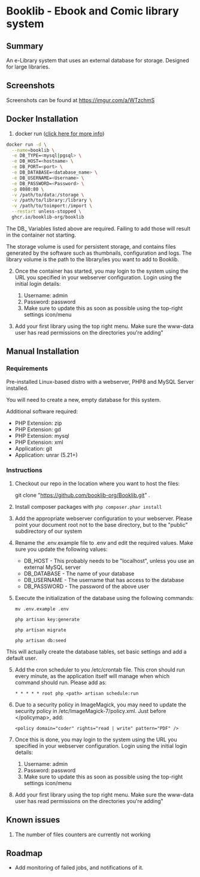 # Booklib - Ebook and Comic library system

## Summary
An e-Library system that uses an external database for storage. Designed for large libraries.

## Screenshots
Screenshots can be found at https://imgur.com/a/WTzchmS

## Docker Installation

1. docker run ([click here for more info](https://docs.docker.com/engine/reference/commandline/cli/))

```bash
docker run -d \
  --name=booklib \
  -e DB_TYPE=<mysql|pgsql> \
  -e DB_HOST=<hostname> \
  -e DB_PORT=<port> \
  -e DB_DATABASE=<database_name> \
  -e DB_USERNAME=<Username> \
  -e DB_PASSWORD=<Password> \
  -p 8080:80 \
  -v /path/to/data:/storage \
  -v /path/to/library:/library \
  -v /path/to/toimport:/import \
  --restart unless-stopped \
  ghcr.io/booklib-org/booklib
```
The DB_ Variables listed above are required. Failing to add those will result in the container not starting.
    
The storage volume is used for persistent storage, and contains files generated by the software such as thumbnails, configuration and logs. The library volume is the path to the library/ies you want to add to Booklib.

2. Once the container has started, you may login to the system using the URL you specified in your webserver configuration. Login using the initial login details:
    1. Username: admin
    2. Password: password
    3. Make sure to update this as soon as possible using the top-right settings icon/menu
    
3. Add your first library using the top right menu. Make sure the www-data user has read permissions on the directories you're adding"

## Manual Installation

### Requirements
Pre-installed Linux-based distro with a webserver, PHP8 and MySQL Server installed.

You will need to create a new, empty database for this system.

Additional software required:
- PHP Extension: zip
- PHP Extension: gd
- PHP Extension: mysql 
- PHP Extension: xml
- Application: git
- Application: unrar (5.21+)

### Instructions

1. Checkout our repo in the location where you want to host the files:

   git clone "https://github.com/booklib-org/Booklib.git" .
   
2. Install composer packages with `php composer.phar install`
3. Add the appropriate webserver configuration to your webserver. Please point your document root not to the base directory, but to the "public" subdirectory of our system 
4. Rename the .env.example file to .env and edit the required values. Make sure you update the following values:

    - DB_HOST - This probably needs to be "localhost", unless you use an external MySQL server
    - DB_DATABASE - The name of your database
    - DB_USERNAME - The username that has access to the database
    - DB_PASSWORD - The password of the above user

5. Execute the initialization of the database using the following commands:

   `mv .env.example .env`

   `php artisan key:generate`
   
   `php artisan migrate`
   
   `php artisan db:seed`


This will actually create the database tables, set basic settings and add a default user. 

5. Add the cron scheduler to you /etc/crontab file. This cron should run every minute, as the application itself will manage when which command should run. Please add as:
    
    `* * * * * root php <path> artisan schedule:run`

6. Due to a security policy in ImageMagick, you may need to update the security policy in /etc/ImageMagick-7/policy.xml. Just before \</policymap\>, add:
   
    `<policy domain="coder" rights="read | write" pattern="PDF" />`
   

7. Once this is done, you may login to the system using the URL you specified in your webserver configuration. Login using the initial login details:
    1. Username: admin
    2. Password: password
    3. Make sure to update this as soon as possible using the top-right settings icon/menu
    
8. Add your first library using the top right menu. Make sure the www-data user has read permissions on the directories you're adding"


## Known issues
1. The number of files counters are currently not working

## Roadmap
- Add monitoring of failed jobs, and notifications of it.
